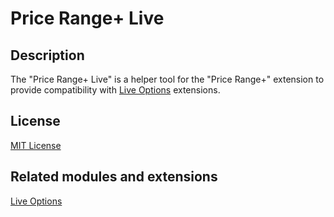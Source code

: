 # Price Range+ Live

## Description
The "Price Range+ Live" is a helper tool for the "Price Range+" extension to provide compatibility with [Live Options](https://git.io/JvBf1) extensions.

## License
[MIT License](https://git.io/Jv2yj)

## Related modules and extensions
[Live Options](https://git.io/JvBf1)
